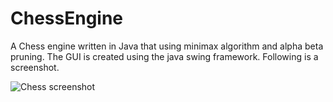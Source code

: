 # ChessEngine
A Chess engine written in Java that using minimax algorithm and alpha beta pruning. The GUI is created using the java swing framework. Following is a screenshot.

![Chess screenshot](http://dipankarjana.com/wp-content/uploads/screenshots/chess.jpg)

